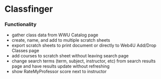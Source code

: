# Classfinger

### Functionality

- gather class data from WWU Catalog page
- create, name, and add to multiple scratch sheets
- export scratch sheets to print document or directly to Web4U Add/Drop Classes page
- add courses to scratch sheet without leaving search page
- change search terms (term, subject, instructor, etc) from search results page and have results update without refreshing
- show RateMyProfessor score next to instructor

